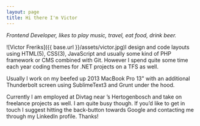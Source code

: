 ```yaml
---
layout: page
title: Hi there I'm Victor
---
```

_Frontend Developer, likes to play music, travel, eat food, drink beer._

![Victor Freriks]({{ base.url }}/assets/victor.jpg)I design and code layouts using HTML(5), CSS(3), JavaScript and usually some kind of PHP framework or CMS combined with Git. However I spend quite some time each year coding themes for .NET projects on a TFS as well. 

Usually I work on my beefed up 2013 MacBook Pro 13" with an additional Thunderbolt screen using SublimeText3 and Grunt under the hood.

Currently I am employed at Divtag near ’s Hertogenbosch and take on freelance projects as well. I am quite busy though. If you’d like to get in touch I suggest hitting the back-button towards Google and contacting me through my LinkedIn profile. Thanks!